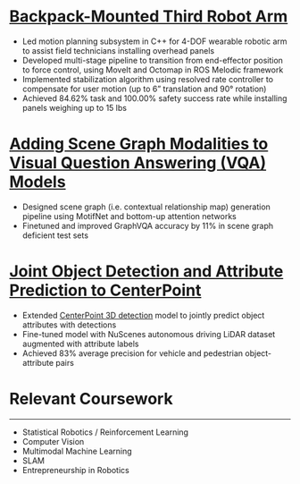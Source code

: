 # [Backpack-Mounted Third Robot Arm](/coborg.md)
- Led motion planning subsystem in C++ for 4-DOF wearable robotic arm to assist field technicians installing overhead panels
- Developed multi-stage pipeline to transition from end-effector position to force control, using MoveIt and Octomap in ROS Melodic framework
- Implemented stabilization algorithm using resolved rate controller to compensate for user motion (up to 6” translation and 90° rotation)
- Achieved 84.62% task and 100.00% safety success rate while installing panels weighing up to 15 lbs

# [Adding Scene Graph Modalities to Visual Question Answering (VQA) Models](/gqa.md)
- Designed scene graph (i.e. contextual relationship map) generation pipeline using MotifNet and bottom-up attention networks
- Finetuned and improved GraphVQA accuracy by 11% in scene graph deficient test sets

# [Joint Object Detection and Attribute Prediction to CenterPoint](https://vlrproject.wordpress.com/)
- Extended [CenterPoint 3D detection](https://arxiv.org/pdf/2006.11275) model to jointly predict object attributes with detections
- Fine-tuned model with NuScenes autonomous driving LiDAR dataset augmented with attribute labels
- Achieved 83% average precision for vehicle and pedestrian object-attribute pairs


# Relevant Coursework
---
- Statistical Robotics / Reinforcement Learning
- Computer Vision
- Multimodal Machine Learning
- SLAM
- Entrepreneurship in Robotics
